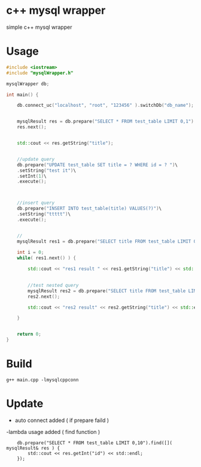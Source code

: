 # c++ mysql wrapper
simple c++ mysql wrapper

# Usage

```c++
#include <iostream>
#include "mysqlWrapper.h"

mysqlWrapper db;

int main() {

	db.connect_uc("localhost", "root", "123456" ).switchDb("db_name");


	mysqlResult res = db.prepare("SELECT * FROM test_table LIMIT 0,1").execute();
	res.next();


	std::cout << res.getString("title");


	//update query
	db.prepare("UPDATE test_table SET title = ? WHERE id = ? ")\
	.setString("test it")\
	.setInt(1)\
	.execute();



	//insert query
	db.prepare("INSERT INTO test_table(title) VALUES(?)")\
	.setString("ttttt")\
	.execute();


	//
	mysqlResult res1 = db.prepare("SELECT title FROM test_table LIMIT 0,10").execute();
	
	int i = 0;
	while( res1.next() ) {

		std::cout << "res1 result " << res1.getString("title") << std::endl;
	

		//test nested query		
		mysqlResult res2 = db.prepare("SELECT title FROM test_table LIMIT ?,1").setInt(i++).execute();
		res2.next();

		std::cout << "res2 result" << res2.getString("title") << std::endl;

	}


	return 0;
}

```

# Build

```g++ main.cpp -lmysqlcppconn```

# Update

- auto connect added ( if prepare faild )

-lambda usage added ( find function )

```
	db.prepare("SELECT * FROM test_table LIMIT 0,10").find([]( mysqlResult& res ) {
		std::cout << res.getInt("id") << std::endl;
	});
```
